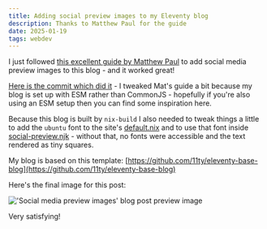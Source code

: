 ```yaml
---
title: Adding social preview images to my Eleventy blog
description: Thanks to Matthew Paul for the guide
date: 2025-01-19
tags: webdev
---
```


I just followed [this excellent guide by Matthew Paul](https://www.mathew-paul.nz/posts/eleventy-html-validation/) to add social media preview images to this blog - and it worked great!

[Here is the commit which did it](https://git.chobble.com/chobble/blog/commit/c09b3d099d10ea866f0a86335d2b4d70994accc4) - I tweaked Mat's guide a bit because my blog is set up with ESM rather than CommonJS - hopefully if you're also using an ESM setup then you can find some inspiration here.

Because this blog is built by `nix-build` I also needed to tweak things a little to add the `ubuntu` font to the site's [default.nix](https://git.chobble.com/chobble/blog/src/branch/main/default.nix) and to use that font inside [social-preview.njk](https://git.chobble.com/chobble/blog/src/branch/main/content/social-preview.njk) - without that, no fonts were accessible and the text rendered as tiny squares.

My blog is based on this template: [https://github.com/11ty/eleventy-base-blog](https://github.com/11ty/eleventy-base-blog)

Here's the final image for this post:

<img eleventy:ignore
alt="'Social media preview images' blog post preview image"
src="/social-preview-images/25-01-19-social-preview-images.jpeg">

Very satisfying!
